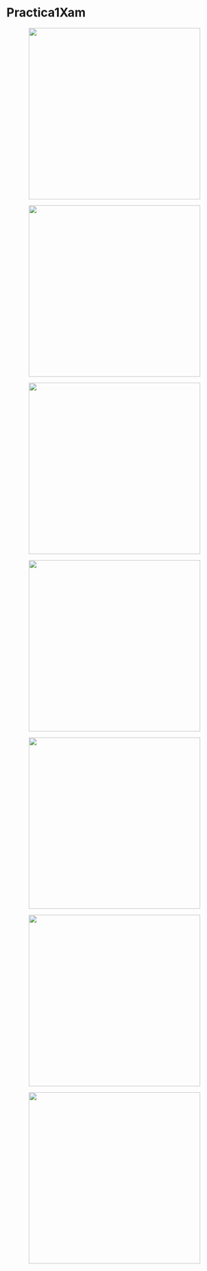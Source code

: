 # Practica1Xam

<p align="center">
<img  width="400" src="./Images/Capture1.PNG"/>
</p>

<p align="center">
<img  width="400" src="Images/Capture2.PNG"/>
</p>

<p align="center">
<img  width="400" src="Images/Capture3.PNG"/>
</p>

<p align="center">
<img  width="400" src="Images/Capture4.PNG"/>
</p>

<p align="center">
<img  width="400" src="Images/Capture5.PNG"/>
</p>

<p align="center">
<img  width="400" src="Images/opcion1.PNG"/>
</p>

<p align="center">
<img  width="400" src="Images/opcion2.PNG"/>
</p>
